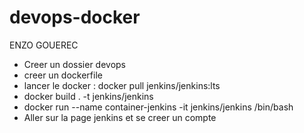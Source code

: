 ﻿# devops-docker
ENZO GOUEREC  
- Creer un dossier devops  
- creer un dockerfile  
- lancer le docker : docker pull jenkins/jenkins:lts    
- docker build . -t jenkins/jenkins  
- docker run --name container-jenkins -it jenkins/jenkins /bin/bash  
- Aller sur la page jenkins et se creer un compte
